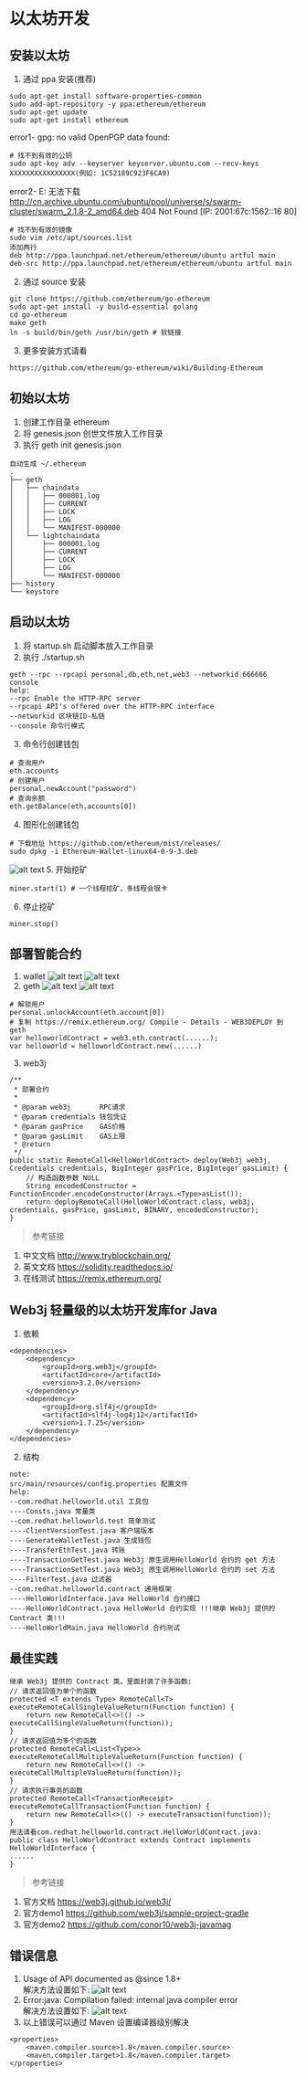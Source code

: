 # 以太坊开发

## 安装以太坊
1. 通过 ppa 安装(推荐)
```
sudo apt-get install software-properties-common
sudo add-apt-repository -y ppa:ethereum/ethereum
sudo apt-get update
sudo apt-get install ethereum
```
error1- gpg: no valid OpenPGP data found:  
```
# 找不到有效的公钥
sudo apt-key adv --keyserver keyserver.ubuntu.com --recv-keys XXXXXXXXXXXXXXXX(例如: 1C52189C923F6CA9)
```
error2- E: 无法下载 http://cn.archive.ubuntu.com/ubuntu/pool/universe/s/swarm-cluster/swarm_2.1.8-2_amd64.deb  404  Not Found [IP: 2001:67c:1562::16 80]
  ```
# 找不到有效的镜像
sudo vim /etc/apt/sources.list
添加两行
deb http://ppa.launchpad.net/ethereum/ethereum/ubuntu artful main
deb-src http://ppa.launchpad.net/ethereum/ethereum/ubuntu artful main
```
2. 通过 source 安装
```
git clone https://github.com/ethereum/go-ethereum
sudo apt-get install -y build-essential golang
cd go-ethereum
make geth
ln -s build/bin/geth /usr/bin/geth # 软链接
```
3. 更多安装方式请看
```
https://github.com/ethereum/go-ethereum/wiki/Building-Ethereum
```

## 初始以太坊
1. 创建工作目录 ethereum
2. 将 genesis.json 创世文件放入工作目录
2. 执行 geth init genesis.json
```
自动生成 ~/.ethereum
.
├── geth
│   ├── chaindata
│   │   ├── 000001.log
│   │   ├── CURRENT
│   │   ├── LOCK
│   │   ├── LOG
│   │   └── MANIFEST-000000
│   └── lightchaindata
│       ├── 000001.log
│       ├── CURRENT
│       ├── LOCK
│       ├── LOG
│       └── MANIFEST-000000
├── history
└── keystore
```

## 启动以太坊
1. 将 startup.sh 启动脚本放入工作目录
2. 执行 ./startup.sh
```
geth --rpc --rpcapi personal,db,eth,net,web3 --networkid 666666 console
help:
--rpc Enable the HTTP-RPC server
--rpcapi API's offered over the HTTP-RPC interface
--networkid 区块链ID-私链
--console 命令行模式
```
3. 命令行创建钱包
```
# 查询用户
eth.accounts
# 创建用户
personal.newAccount("password")
# 查询余额
eth.getBalance(eth.accounts[0])
```
4. 图形化创建钱包  
```
# 下载地址 https://github.com/ethereum/mist/releases/
sudo dpkg -i Ethereum-Wallet-linux64-0-9-3.deb
```
![alt text](docs/1.png "title")
5. 开始挖矿
```
miner.start(1) # 一个线程挖矿，多线程会很卡
```
6. 停止挖矿
```
miner.stop()
```

## 部署智能合约
1. wallet
![alt text](docs/2.png "title")
![alt text](docs/3.png "title")
2. geth
![alt text](docs/4.png "title")
![alt text](docs/5.png "title")
```
# 解锁用户
personal.unlockAccount(eth.account[0])
# 复制 https://remix.ethereum.org/ Compile - Details - WEB3DEPLOY 到 geth
var helloworldContract = web3.eth.contract(......);
var helloworld = helloworldContract.new(......)
```
3. web3j
``` com.redhat.helloworld.contract
/**
 * 部署合约
 *
 * @param web3j       RPC请求
 * @param credentials 钱包凭证
 * @param gasPrice    GAS价格
 * @param gasLimit    GAS上限
 * @return
 */
public static RemoteCall<HelloWorldContract> deploy(Web3j web3j, Credentials credentials, BigInteger gasPrice, BigInteger gasLimit) {
    // 构造函数参数 NULL
    String encodedConstructor = FunctionEncoder.encodeConstructor(Arrays.<Type>asList());
    return deployRemoteCall(HelloWorldContract.class, web3j, credentials, gasPrice, gasLimit, BINARY, encodedConstructor);
}
```
> 参考链接
  1. 中文文档 http://www.tryblockchain.org/
  2. 英文文档 https://solidity.readthedocs.io/
  3. 在线测试 https://remix.ethereum.org/

## Web3j 轻量级的以太坊开发库for Java
1. 依赖
```
<dependencies>
	<dependency>
		<groupId>org.web3j</groupId>
		<artifactId>core</artifactId>
		<version>3.2.0</version>
	</dependency>
	<dependency>
		<groupId>org.slf4j</groupId>
		<artifactId>slf4j-log4j12</artifactId>
		<version>1.7.25</version>
	</dependency>
</dependencies>
```
2. 结构
```
note:
src/main/resources/config.properties 配置文件
help:
--com.redhat.helloworld.util 工具包
----Consts.java 常量类
--com.redhat.helloworld.test 简单测试
----ClientVersionTest.java 客户端版本
----GenerateWalletTest.java 生成钱包
----TransferEthTest.java 转账
----TransactionGetTest.java Web3j 原生调用HelloWorld 合约的 get 方法
----TransactionSetTest.java Web3j 原生调用HelloWorld 合约的 set 方法
----FilterTest.java 过滤器
--com.redhat.helloworld.contract 通用框架
----HelloWorldInterface.java HelloWorld 合约接口
----HelloWorldContract.java HelloWorld 合约实现 !!!继承 Web3j 提供的 Contract 类!!!
----HelloWorldMain.java HelloWorld 合约测试
```

## 最佳实践
```
继承 Web3j 提供的 Contract 类，里面封装了许多函数:
// 请求返回值为单个的函数
protected <T extends Type> RemoteCall<T> executeRemoteCallSingleValueReturn(Function function) {
	return new RemoteCall<>(() -> executeCallSingleValueReturn(function));
}
// 请求返回值为多个的函数
protected RemoteCall<List<Type>> executeRemoteCallMultipleValueReturn(Function function) {
	return new RemoteCall<>(() -> executeCallMultipleValueReturn(function));
}
// 请求执行事务的函数
protected RemoteCall<TransactionReceipt> executeRemoteCallTransaction(Function function) {
	return new RemoteCall<>(() -> executeTransaction(function));
}
用法请看com.redhat.helloworld.contract.HelloWorldContract.java:
public class HelloWorldContract extends Contract implements HelloWorldInterface {
......
}
```
> 参考链接
  1. 官方文档 https://web3j.github.io/web3j/
  2. 官方demo1 https://github.com/web3j/sample-project-gradle
  3. 官方demo2 https://github.com/conor10/web3j-javamag

## 错误信息
1. Usage of API documented as @since 1.8+  
解决方法设置如下:
![alt text](docs/6.png "title")
2. Error:java: Compilation failed: internal java compiler error  
解决方法设置如下:
![alt text](docs/7.png "title")
3. 以上错误可以通过 Maven 设置编译器级别解决
```
<properties>
	<maven.compiler.source>1.8</maven.compiler.source>
	<maven.compiler.target>1.8</maven.compiler.target>
</properties>
```
